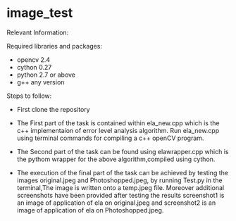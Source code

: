 # image_test

Relevant Information:

Required libraries and packages:
 - opencv 2.4
 - cython 0.27
 - python 2.7 or above
 - g++ any version
 
Steps to follow:

- First clone the repository

- The First part of the task is contained within ela_new.cpp which is the c++ implementaion of error level analysis algorithm.
  Run ela_new.cpp using terminal commands for compiling a c++ openCV program.
- The Second part of the task can be found using elawrapper.cpp which is the pythom wrapper for the above algorithm,compiled
  using cython.
- The execution of the final part of the task can be achieved by testing the images original.jpeg and Photoshopped.jpeg, by
  running Test.py in the terminal,The image is written onto a temp.jpeg file. Moreover additional screenshots have been 
  provided after testing the results screenshot1 is an image of application of ela on original.jpeg and screenshot2 is an 
  image of application of ela on Photoshopped.jpeg.  
